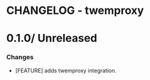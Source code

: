 # CHANGELOG - twemproxy

0.1.0/ Unreleased
==================

### Changes

* [FEATURE] adds twemproxy integration.

